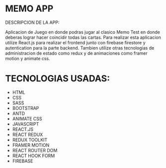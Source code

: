 # MEMO APP

DESCRIPCION DE LA APP:

Aplicacion de Juego en donde podras jugar al clasico Memo Test en donde deberas lograr hacer coincidir todas las cartas. Para realizar esta aplicacion utilize React.js para realizar el frontend junto con firebase firestore y autentication para la parte backend. Tambien utilize otras tecnologias de administracion de estado como redux y de animaciones como framer motion y animate css.

# TECNOLOGIAS USADAS:

- HTML
- CSS
- SASS
- BOOTSTRAP
- ANTD
- ANIMATE CSS
- JAVASCRIPT
- REACT.JS
- REACT REDUX
- REDUX TOOLKIT
- FRAMER MOTION
- REACT ROUTER DOM
- REACT HOOK FORM
- FIREBASE
